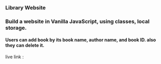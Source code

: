 ### Library Website
<h3>Build a website in Vanilla JavaScript, using classes, local storage.</h3>
<h4>Users can add book by its book name, author name, and book ID.
also they can delete it.</h4>
live link :
